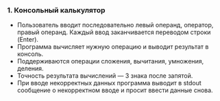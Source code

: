 ### 1. Консольный калькулятор

- Пользователь вводит последовательно левый операнд, оператор, правый операнд. Каждый ввод заканчивается переводом строки (Enter). 
- Программа вычисляет нужную операцию и выводит результат в консоль.
- Поддерживаются операции сложения, вычитания, умножения, деления.
- Точность результата вычислений — 3 знака после запятой.
- При вводе некорректных данных программа выводит в stdout сообщение о некорректном вводе и просит ввести данные снова.
